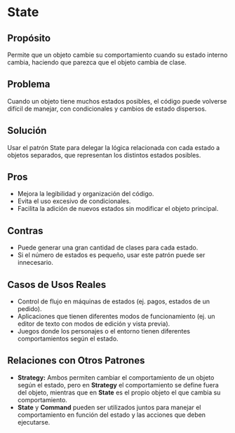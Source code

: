 # **State**

## **Propósito**

Permite que un objeto cambie su comportamiento cuando su estado interno cambia, haciendo que parezca que el objeto cambia de clase.

## **Problema**

Cuando un objeto tiene muchos estados posibles, el código puede volverse difícil de manejar, con condicionales y cambios de estado dispersos.

## **Solución**

Usar el patrón State para delegar la lógica relacionada con cada estado a objetos separados, que representan los distintos estados posibles.

## **Pros**

- Mejora la legibilidad y organización del código.
- Evita el uso excesivo de condicionales.
- Facilita la adición de nuevos estados sin modificar el objeto principal.

## **Contras**

- Puede generar una gran cantidad de clases para cada estado.
- Si el número de estados es pequeño, usar este patrón puede ser innecesario.

## **Casos de Usos Reales**

- Control de flujo en máquinas de estados (ej. pagos, estados de un pedido).
- Aplicaciones que tienen diferentes modos de funcionamiento (ej. un editor de texto con modos de edición y vista previa).
- Juegos donde los personajes o el entorno tienen diferentes comportamientos según el estado.

## **Relaciones con Otros Patrones**

- **Strategy:** Ambos permiten cambiar el comportamiento de un objeto según el estado, pero en **Strategy** el comportamiento se define fuera del objeto, mientras que en **State** es el propio objeto el que cambia su comportamiento.
- **State** y **Command** pueden ser utilizados juntos para manejar el comportamiento en función del estado y las acciones que deben ejecutarse.
